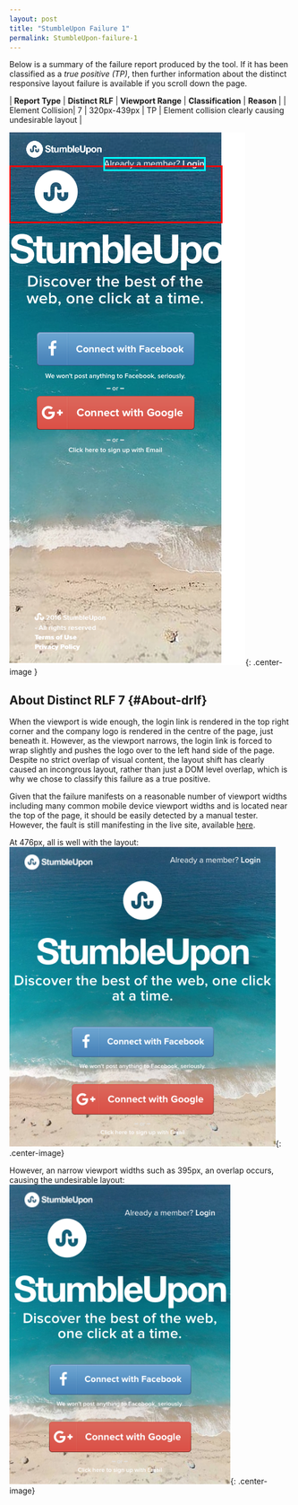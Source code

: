 ```yaml
---
layout: post
title: "StumbleUpon Failure 1"
permalink: StumbleUpon-failure-1
---
```

Below is a summary of the failure report produced by the tool. If it has been classified as a *true positive (TP)*, then further information about the distinct responsive layout failure is available if you scroll down the page.

| **Report Type** | **Distinct RLF** | **Viewport Range** | **Classification** | **Reason** |
| Element Collision| 7 | 320px-439px | TP | Element collision clearly causing undesirable layout | 

![Screenshot of the fault](../assets/images/StumbleUpon/fault1/overlapWidth379.png){: .center-image }

## About Distinct RLF 7 {#About-drlf}

When the viewport is wide enough, the login link is rendered in the top right corner and the company logo is rendered in the centre of the page, just beneath it. However, as the viewport narrows, the login link is forced to wrap slightly and pushes the logo over to the left hand side of the page. Despite no strict overlap of visual content, the layout shift has clearly caused an incongrous layout, rather than just a DOM level overlap, which is why we chose to classify this failure as a true positive.

Given that the failure manifests on a reasonable number of viewport widths including many common mobile device viewport widths and is located near the top of the page, it should be easily detected by a manual tester. However, the fault is still manifesting in the live site, available [here](http://www.stumbleupon.com/).

At 476px, all is well with the layout:
![476px](../assets/good-bad/rlf7/476.png){: .center-image}

However, an narrow viewport widths such as 395px, an overlap occurs, causing the undesirable layout:
![395px](../assets/good-bad/rlf7/395.png){: .center-image}
